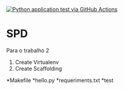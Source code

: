 [![Python application test via GitHub Actions](https://github.com/kaiser76936/SPD/actions/workflows/main.yml/badge.svg)](https://github.com/kaiser76936/SPD/actions/workflows/main.yml)

# SPD
Para o trabalho 2

1. Create Virtualenv
2. Create Scaffolding

*Makefile
*hello.py
*requeriments.txt
*test
